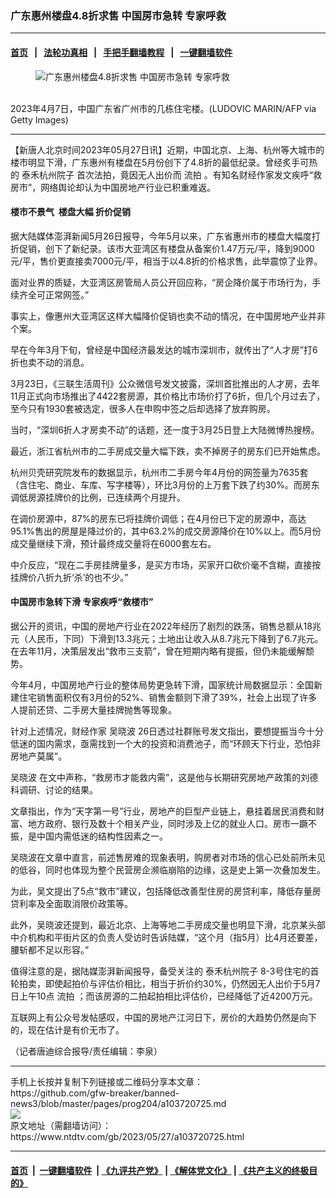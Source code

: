 ### 广东惠州楼盘4.8折求售 中国房市急转 专家呼救
------------------------

#### [首页](https://github.com/gfw-breaker/banned-news3/blob/master/README.md) &nbsp;&nbsp;|&nbsp;&nbsp; [法轮功真相](https://github.com/begood0513/basic/blob/master/README.md)  &nbsp;&nbsp;|&nbsp;&nbsp; [手把手翻墙教程](https://github.com/gfw-breaker/guides/wiki)  &nbsp;&nbsp;|&nbsp;&nbsp; [一键翻墙软件](https://github.com/gfw-breaker/nogfw/blob/master/README.md)  



<div><div class="featured_image">
 <figure>
  <img alt="广东惠州楼盘4.8折求售 中国房市急转 专家呼救" src="https://i.ntdtv.com/assets/uploads/2023/05/id103710419-GettyImages-1250853243-800x450.jpg"/>
 </figure><br/>
 <span class="caption">
  2023年4月7日，中国广东省广州市的几栋住宅楼。(LUDOVIC MARIN/AFP via Getty Images)
 </span>
</div>
</div><hr/>


<div><div class="post_content" itemprop="articleBody">
 <p>
  【新唐人北京时间2023年05月27日讯】近期，中国北京、上海、杭州等大城市的楼市明显下滑，广东惠州有楼盘在5月份创下了4.8折的最低纪录。曾经炙手可热的
  <ok href="https://www.ntdtv.com/gb/泰禾杭州院子.htm">
   泰禾杭州院子
  </ok>
  首次法拍，竟因无人出价而
  <ok href="https://www.ntdtv.com/gb/流拍.htm">
   流拍
  </ok>
  。有知名财经作家发文疾呼“救房市”，网络舆论却认为中国房地产行业已积重难返。
 </p>
 <h4>
  楼市不景气  楼盘大幅
  <ok href="https://www.ntdtv.com/gb/折价促销.htm">
   折价促销
  </ok>
 </h4>
 <p>
  据大陆媒体澎湃新闻5月26日报导，今年5月以来，广东省惠州市的楼盘大幅度打折促销，创下了新纪录。该市大亚湾区有楼盘从备案价1.47万元/平，降到9000元/平，售价更直接卖7000元/平，相当于以4.8折的价格求售，此举震惊了业界。
 </p>
 <p>
  面对业界的质疑，大亚湾区房管局人员公开回应称，“房企降价属于市场行为，手续齐全可正常网签。”
 </p>
 <p>
  事实上，像惠州大亚湾区这样大幅降价促销也卖不动的情况，在中国房地产业并非个案。
 </p>
 <p>
  早在今年3月下旬，曾经是中国经济最发达的城市深圳市，就传出了“人才房”打6折也卖不动的消息。
 </p>
 <p>
  3月23日，《三联生活周刊》公众微信号发文披露，深圳首批推出的人才房，去年11月正式向市场推出了4422套房源，其价格比市场价打了6折，但几个月过去了，至今只有1930套被选定，很多人在申购中签之后却选择了放弃购房。
 </p>
 <p>
  当时，“深圳6折人才房卖不动”的话题，还一度于3月25日登上大陆微博热搜榜。
 </p>
 <p>
  最近，浙江省杭州市的二手房成交量大幅下跌，卖不掉房子的房东们已开始焦虑。
 </p>
 <p>
  杭州贝壳研究院发布的数据显示，杭州市二手房今年4月份的网签量为7635套（含住宅、商业、车库、写字楼等），环比3月份的上万套下跌了约30%。而房东调低房源挂牌价的比例，已连续两个月提升。
 </p>
 <p>
  在调价房源中，87%的房东已将挂牌价调低；在4月份已下定的房源中，高达95.1%售出的房屋是降过价的，其中63.2%的成交房源降价在10%以上。而5月份成交量继续下滑，预计最终成交量将在6000套左右。
 </p>
 <p>
  中介反应，“现在二手房挂牌量多，是买方市场，买家开口砍价毫不含糊，直接按挂牌价八折九折‘杀’的也不少。”
 </p>
 <h4>
  中国房市急转下滑 专家疾呼“救楼市”
 </h4>
 <p>
  据公开的资讯，中国的房地产行业在2022年经历了剧烈的跌荡，销售总额从18兆元（人民币，下同）下滑到13.3兆元；土地出让收入从8.7兆元下降到了6.7兆元。在去年11月，决策层发出“救市三支箭”，曾在短期内略有提振，但仍未能缓解颓势。
 </p>
 <p>
  今年4月，中国房地产行业的整体局势更急转下滑，国家统计局数据显示：全国新建住宅销售面积仅有3月份的52%、销售金额则下滑了39%，社会上出现了许多人提前还贷、二手房大量挂牌抛售等现象。
 </p>
 <p>
  针对上述情况，财经作家
  <ok href="https://www.ntdtv.com/gb/吴晓波.htm">
   吴晓波
  </ok>
  26日透过社群账号发文指出，要想提振当今十分低迷的国内需求，亟需找到一个大的投资和消费池子，而“环顾天下行业，恐怕非房地产莫属”。
 </p>
 <p>
  <ok href="https://www.ntdtv.com/gb/吴晓波.htm">
   吴晓波
  </ok>
  在文中声称，“救房市才能救内需”，这是他与长期研究房地产政策的刘德科调研、讨论的结果。
 </p>
 <p>
  文章指出，作为“天字第一号”行业，房地产的巨型产业链上，悬挂着居民消费和财富、地方政府、银行及数十个相关产业，同时涉及上亿的就业人口。房市一蹶不振，是中国内需低迷的结构性因素之一。
 </p>
 <p>
  吴晓波在文章中直言，前述售房难的现象表明，购房者对市场的信心已处前所未见的低谷，同时也体现为整个民营房企濒临崩陷的边缘，这是史上第一次叠加发生。
 </p>
 <p>
  为此，吴文提出了5点“救市”建议，包括降低改善型住房的房贷利率，降低存量房贷利率及全面取消限价政策等。
 </p>
 <p>
  此外，吴晓波还提到，最近北京、上海等地二手房成交量也明显下滑，北京某头部中介机构和平街片区的负责人受访时告诉陆媒，“这个月（指5月）比4月还要差，腰斩都不足以形容。”
 </p>
 <p>
  值得注意的是，据陆媒澎湃新闻报导，备受关注的
  <ok href="https://www.ntdtv.com/gb/泰禾杭州院子.htm">
   泰禾杭州院子
  </ok>
  8-3号住宅的首轮拍卖，即使起拍价与评估价相比，相当于折价约30%，仍然因无人出价于5月7日上午10点
  <ok href="https://www.ntdtv.com/gb/流拍.htm">
   流拍
  </ok>
  ；而该房源的二拍起拍相比评估价，已经降低了近4200万元。
 </p>
 <p>
  互联网上有公众号发帖感叹，中国的房地产江河日下，房价的大趋势仍然是向下的，现在估计是有价无市了。
 </p>
 <p>
  （记者唐迪综合报导/责任编辑：李泉）
 </p>
 <div class="single_ad">
 </div>
</div>
</div>
<hr/>
手机上长按并复制下列链接或二维码分享本文章：<br/>
https://github.com/gfw-breaker/banned-news3/blob/master/pages/prog204/a103720725.md <br/>
<a href='https://github.com/gfw-breaker/banned-news3/blob/master/pages/prog204/a103720725.md'><img src='https://github.com/gfw-breaker/banned-news3/blob/master/pages/prog204/a103720725.md.png'/></a> <br/>
原文地址（需翻墙访问）：https://www.ntdtv.com/gb/2023/05/27/a103720725.html


------------------------
#### [首页](https://github.com/gfw-breaker/banned-news3/blob/master/README.md) &nbsp;|&nbsp; [一键翻墙软件](https://github.com/gfw-breaker/nogfw/blob/master/README.md) &nbsp;| [《九评共产党》](https://github.com/gfw-breaker/9ping.md/blob/master/README.md#九评之一评共产党是什么) | [《解体党文化》](https://github.com/gfw-breaker/jtdwh.md/blob/master/README.md) | [《共产主义的终极目的》](https://github.com/gfw-breaker/gczydzjmd.md/blob/master/README.md)


<img src='http://gfw-breaker.win/banned-news3/pages/prog204/a103720725.md' width='0px' height='0px'/>